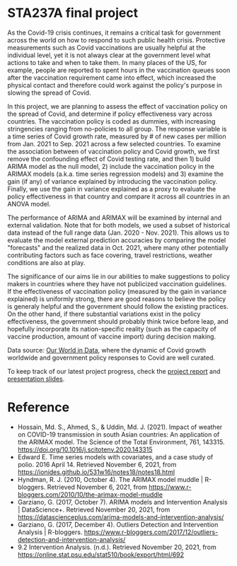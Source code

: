 # STA237A final project

As the Covid-19 crisis continues, it remains a critical task for government across the world on how to respond to such public health crisis. Protective measurements such as Covid  vaccinations are usually helpful at the individual level, yet it is not always clear at the government level what actions to take and when to take them. In many places of the US, for example, people are reported to spent hours in the vaccination queues soon after the vaccination requirement came into effect, which increased the physical contact and therefore could work against the policy's purpose in slowing the spread of Covid.

In this project, we are planning to assess the effect of vaccination policy on the spread of Covid, and determine if policy effectiveness vary across countries. The vaccination policy is coded as dummies, with increasing stringencies ranging from no-policies to all group. The response variable is a time series of Covid growth rate, measured by # of new cases per million from Jan. 2021 to Sep. 2021 across a few selected countries. To examine the association between of vaccination policy and Covid growth, we first remove the confounding effect of Covid testing rate, and then 1) build ARIMA model as the null model, 2) include the vaccination policy in the ARIMAX models (a.k.a. time series regression models) and 3) examine the gain (if any) of variance explained by introducing the vaccination policy. Finally, we use the gain in variance explained as a proxy to evaluate the policy effectiveness in that country and compare it across all countries in an ANOVA model. 

The performance of ARIMA and ARIMAX will be examined by internal and external validation. Note that for both models, we used a subset of historical data instead of the full range data (Jan. 2020 - Nov. 2021). This allows us to evaluate the model external prediction accuracies by comparing the model "forecasts" and the realized data in Oct. 2021, where many other potentially contributing factors such as face covering, travel restrictions, weather conditions are also at play.

The significance of our aims lie in our abilities to make suggestions to policy makers in countries where they have not publicized vaccination guidelines. If the effectiveness of vaccination policy (measured by the gain in variance explained) is uniformly strong, there are good reasons to believe the policy is generaly helpful and the government should follow the existing practices. On the other hand, if there substantial variations exist in the policy effectiveness, the government should probably think twice before leap, and hopefully incorporate its nation-specific reality (such as the capacity of vaccine production, amount of vaccine import) during decision making.
 
Data source: [Our World in Data](https://ourworldindata.org/), where the dynamic of Covid growth worldwide and government policy responses to Covid are well curated. 

To keep track of our latest project progress, check the [project report](https://docs.google.com/document/d/1mLVGCqgoFnD9lBLHMLsJCH9e5bdnuzaUxqxj2XuNoJ4/edit?usp=sharing) and [presentation slides](https://docs.google.com/presentation/d/1vkR1hbfJ4n93x9V6-DSgULi_Gs2n-iIjJObrVRvfapo/edit?usp=sharing).

# Reference
+ Hossain, Md. S., Ahmed, S., & Uddin, Md. J. (2021). Impact of weather on COVID-19 transmission in south Asian countries: An application of the ARIMAX model. The Science of the Total Environment, 761, 143315. https://doi.org/10.1016/j.scitotenv.2020.143315
+ Edward E. Time series models with covariates, and a case study of polio. 2016 April 14. Retrieved November 6, 2021, from https://ionides.github.io/531w16/notes18/notes18.html
+ Hyndman, R. J. (2010, October 4). The ARIMAX model muddle | R-bloggers. Retrieved November 6, 2021, from https://www.r-bloggers.com/2010/10/the-arimax-model-muddle
+ Garziano, G. (2017, October 7). ARIMA models and Intervention Analysis | DataScience+. Retrieved November 20, 2021, from https://datascienceplus.com/arima-models-and-intervention-analysis/
+ Garziano, G. (2017, December 4). Outliers Detection and Intervention Analysis | R-bloggers. https://www.r-bloggers.com/2017/12/outliers-detection-and-intervention-analysis/
+ 9.2 Intervention Analysis. (n.d.). Retrieved November 20, 2021, from https://online.stat.psu.edu/stat510/book/export/html/692

